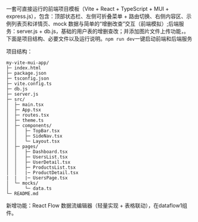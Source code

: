 一套可直接运行的前端项目模板（Vite + React + TypeScript + MUI + express.js），包含：顶部状态栏、左侧可折叠菜单 + 路由切换、右侧内容区、示例列表页和详情页、mock 数据与简单的“增删改查”交互（前端模拟）;后端服务：server.js + db.js，基础的用户表的增删查改；并添加图片文件上传功能，。下面是项目结构、必要文件以及运行说明。`npm run dev`一键启动前端和后端服务


项目结构：
```
my-vite-mui-app/
├─ index.html
├─ package.json
├─ tsconfig.json
├─ vite.config.ts
├─ db.js
├─ server.js
├─ src/
│  ├─ main.tsx
│  ├─ App.tsx
│  ├─ routes.tsx
│  ├─ theme.ts
│  ├─ components/
│  │   ├─ TopBar.tsx
│  │   ├─ SideNav.tsx
│  │   └─ Layout.tsx
│  ├─ pages/
│  │   ├─ Dashboard.tsx
│  │   ├─ UsersList.tsx
│  │   ├─ UserDetail.tsx
│  │   ├─ ProductsList.tsx
│  │   |─ ProductDetail.tsx
|  |   |─ UsersPage.tsx
│  └─ mocks/
│      └─ data.ts
└─ README.md
```

新增功能：React Flow 数据流编辑器（轻量实现 + 表格联动），在dataflow1组件。
